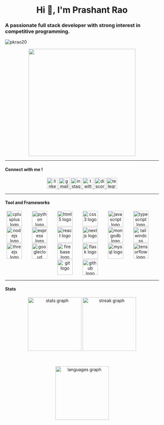 <h1 align="center">Hi 👋, I'm Prashant Rao</h1>
<h3 align="left">A passionate full stack developer with strong interest in competitive programming.</h3>

<p align="left"> <img src="https://komarev.com/ghpvc/?username=pkrao20&label=Profile%20views&color=0e75b6&style=flat" alt="pkrao20" /> </p>
<div align="center">
  <img height="350" src="https://miro.medium.com/v2/resize:fit:720/format:webp/1*zVnWJtyGOX_kUIDm6ccCfQ.gif"  />
</div>
<hr />
<!-- <h3 align="center">Connect with me:</h3>
<p align="center">
<a href="https://twitter.com/pkrao21" target="blank"><img align="center" src="https://raw.githubusercontent.com/rahuldkjain/github-profile-readme-generator/master/src/images/icons/Social/twitter.svg" alt="pkrao21" height="30" width="40" /></a>
<a href="https://linkedin.com/in/raopk2020" target="blank"><img align="center" src="https://raw.githubusercontent.com/rahuldkjain/github-profile-readme-generator/master/src/images/icons/Social/linked-in-alt.svg" alt="raopk2020" height="30" width="40" /></a>
<a href="https://kaggle.com/ultimatepk" target="blank"><img align="center" src="https://raw.githubusercontent.com/rahuldkjain/github-profile-readme-generator/master/src/images/icons/Social/kaggle.svg" alt="ultimatepk" height="30" width="40" /></a>
<a href="https://instagram.com/raopk20" target="blank"><img align="center" src="https://raw.githubusercontent.com/rahuldkjain/github-profile-readme-generator/master/src/images/icons/Social/instagram.svg" alt="raopk20" height="30" width="40" /></a>
<a href="https://www.codechef.com/users/ultimate_pk" target="blank"><img align="center" src="https://cdn.jsdelivr.net/npm/simple-icons@3.1.0/icons/codechef.svg" alt="ultimate_pk" height="30" width="40" /></a>
<a href="https://codeforces.com/profile/ultimatepk" target="blank"><img align="center" src="https://raw.githubusercontent.com/rahuldkjain/github-profile-readme-generator/master/src/images/icons/Social/codeforces.svg" alt="ultimatepk" height="30" width="40" /></a>
<a href="https://www.leetcode.com/demon_slayer_123" target="blank"><img align="center" src="https://raw.githubusercontent.com/rahuldkjain/github-profile-readme-generator/master/src/images/icons/Social/leet-code.svg" alt="demon_slayer_123" height="30" width="40" /></a>
<a href="https://auth.geeksforgeeks.org/user/pkrao2020" target="blank"><img align="center" src="https://raw.githubusercontent.com/rahuldkjain/github-profile-readme-generator/master/src/images/icons/Social/geeks-for-geeks.svg" alt="pkrao2020" height="30" width="40" /></a>
</p>
 -->
 <h4 align="left">Connect with me !</h4>
 <div align="center">
  <a href="https://linkedin.com/in/pkrao20" target="_blank">
    <img src="https://img.shields.io/static/v1?message=LinkedIn&logo=linkedin&label=&color=0077B5&logoColor=white&labelColor=&style=for-the-badge" height="35" alt="linkedin logo"  />
  </a>
  <a href="mailto:ce200004039@iiti.ac.in" target="_blank">
    <img src="https://img.shields.io/static/v1?message=Gmail&logo=gmail&label=&color=D14836&logoColor=white&labelColor=&style=for-the-badge" height="35" alt="gmail logo"  />
  </a>
  <a href="https://www.instagram.com/raopk20" target="_blank">
    <img src="https://img.shields.io/static/v1?message=Instagram&logo=instagram&label=&color=E4405F&logoColor=white&labelColor=&style=for-the-badge" height="35" alt="instagram logo"  />
  </a>
  <a href="https://twitter.com/pkrao21" target="_blank">
    <img src="https://img.shields.io/static/v1?message=Twitter&logo=twitter&label=&color=1DA1F2&logoColor=white&labelColor=&style=for-the-badge" height="35" alt="twitter logo"  />
  </a>
  <a href="https://discord.com/channels/1210278965181284392/1210278965181284395" target="_blank">
    <img src="https://img.shields.io/static/v1?message=Discord&logo=discord&label=&color=7289DA&logoColor=white&labelColor=&style=for-the-badge" height="35" alt="discord logo"  />
  </a>
  <a href="https://t.me/raopk2020" target="_blank">
    <img src="https://img.shields.io/static/v1?message=Telegram&logo=telegram&label=&color=2CA5E0&logoColor=white&labelColor=&style=for-the-badge" height="35" alt="telegram logo"  />
  </a>
</div>
<hr />
<h4 align="left">Tool and Frameworks </h4>
<div align="center">
  <img src="https://cdn.jsdelivr.net/gh/devicons/devicon/icons/cplusplus/cplusplus-original.svg" height="50" alt="cplusplus logo" />
  <img width="25" />
  <img src="https://cdn.jsdelivr.net/gh/devicons/devicon/icons/python/python-original.svg" height="50" alt="python logo" />
  <img width="25" />
  <img src="https://cdn.jsdelivr.net/gh/devicons/devicon/icons/html5/html5-original.svg" height="50" alt="html5 logo" />
  <img width="25" />
  <img src="https://cdn.jsdelivr.net/gh/devicons/devicon/icons/css3/css3-original.svg" height="50" alt="css3 logo" />
  <img width="25" />
  <img src="https://cdn.jsdelivr.net/gh/devicons/devicon/icons/javascript/javascript-original.svg" height="50" alt="javascript logo" />
  <img width="25" />
  <img src="https://cdn.jsdelivr.net/gh/devicons/devicon/icons/typescript/typescript-original.svg" height="50" alt="typescript logo" />
  <img width="25" />
  <img src="https://cdn.jsdelivr.net/gh/devicons/devicon/icons/nodejs/nodejs-original.svg" height="50" alt="nodejs logo" />
  <img width="25" />
  <img src="https://skillicons.dev/icons?i=express" height="50" alt="express logo" />
  <img width="25" />
  <img src="https://cdn.jsdelivr.net/gh/devicons/devicon/icons/react/react-original.svg" height="50" alt="react logo" />
  <img width="25" />
  <img src="https://skillicons.dev/icons?i=nextjs" height="50" alt="nextjs logo" />
  <img width="25" />
  <img src="https://cdn.jsdelivr.net/gh/devicons/devicon/icons/mongodb/mongodb-original.svg" height="50" alt="mongodb logo" />
  <img width="25" />
  <img src="https://cdn.simpleicons.org/tailwindcss/06B6D4" height="50" alt="tailwindcss logo" />
  <img width="25" />
  <img src="https://skillicons.dev/icons?i=threejs" height="50" alt="threejs logo" />
  <img width="25" />
  <img src="https://cdn.jsdelivr.net/gh/devicons/devicon/icons/googlecloud/googlecloud-original.svg" height="50" alt="googlecloud logo" />
  <img width="25" />
  <img src="https://cdn.jsdelivr.net/gh/devicons/devicon/icons/firebase/firebase-plain.svg" height="50" alt="firebase logo" />
  <img width="25" />
  <img src="https://skillicons.dev/icons?i=flask" height="50" alt="flask logo" />
  <img width="25" />
  <img src="https://cdn.jsdelivr.net/gh/devicons/devicon/icons/mysql/mysql-original.svg" height="50" alt="mysql logo" />
  <img width="25" />
  <img src="https://cdn.jsdelivr.net/gh/devicons/devicon/icons/tensorflow/tensorflow-original.svg" height="50" alt="tensorflow logo" />
  <img width="25" />
  <img src="https://cdn.jsdelivr.net/gh/devicons/devicon/icons/git/git-original.svg" height="50" alt="git logo" />
  <img width="25" />
  <img src="https://skillicons.dev/icons?i=github" height="50" alt="github logo" />
  <img width="25" />
</div>
<hr />




<h4 align="left">Stats</h4>
<div align="center">
  <img src="https://github-readme-stats.vercel.app/api?username=pkrao20&hide_title=false&hide_rank=false&show_icons=true&include_all_commits=true&count_private=true&disable_animations=false&theme=github_dark&locale=en&hide_border=false" height="175" alt="stats graph"
    style="margin-bottom: 50px;" />
  <img src="https://streak-stats.demolab.com?user=pkrao20&locale=en&mode=daily&theme=highcontrast&hide_border=false&border_radius=5" height="175" alt="streak graph" 
    style="margin-bottom: 50px;" />
  <img src="https://github-readme-stats.vercel.app/api/top-langs?username=pkrao20&locale=en&hide_title=false&layout=compact&card_width=320&langs_count=5&theme=blue-green&hide_border=false&custom_title=Most%20Used%20Languages" height="175" alt="languages graph"  
    style="margin-bottom: 50px;" />
</div>


